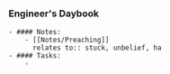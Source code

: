 ### Engineer's Daybook
	- #### Notes:
		- [[Notes/Preaching]]
		  relates to:: stuck, unbelief, ha
	- #### Tasks:
		-